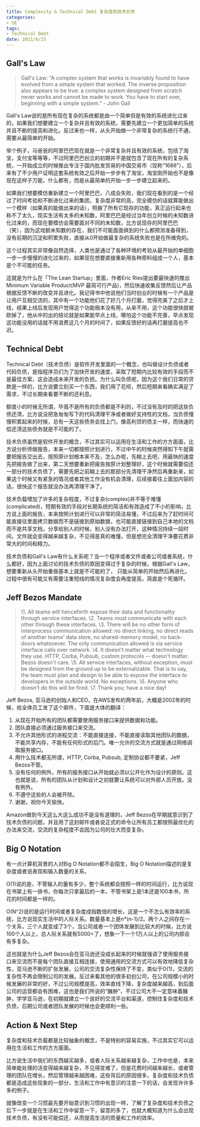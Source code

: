```yaml
---
title: Complexity & Technical Debt 复杂度和技术负债
categories:
- SE
tags:
- Technical Debt
date: 2021/6/25
---
```




## Gall's Law

> Gall's Law: “A complex system that works is invariably found to have evolved from a simple system that worked. The inverse proposition also appears to be true: a complex system designed from scratch never works and cannot be made to work. You have to start over, beginning with a simple system.” - John Gall

Gall's Law说的是所有现在复杂的系统都是由一个简单但是有效的系统进化过来的，如果我们想要建立一个复杂并且有效的系统，需要先建立一个更加简单的系统并且不断的提高和进化。反过来也一样，从头开始做一个非常复杂的系统行不通，需要从最简单的开始。

举个例子，马爸爸的阿里巴巴现在就是一个非常复杂并且有效的系统，包括了淘宝，支付宝等等等，不过阿里巴巴创立的初期并不是就包含了现在所有的复杂系统，一开始成立的时候推出专注于国内批发贸易的中国交易市（现称“1688”），后来有了不少用户证明这套系统有效之后开始一步步有了淘宝，淘宝刚开始也不是像现在这样子万能，什么都有，而是从最简单的开始一步一步建立起来的。

如果我们想要模仿重新建立一个阿里巴巴，八成会失败，我们现在看到的是一个经过了时间考验和不断进化过来的集团，复杂度非常的高，完全模仿的话就算能做出一个模样（如果真的能做出来的话），照搬了所有它现存的功能，真正运行起来也称不了太久，现实生活有太多的未知数，阿里巴巴是经过当年创立时候的未知数进化过来的，而现在要模仿会需要面对不同的未知数，比方说现存的阿里巴巴（笑），因为这戏额未知数的存在，我们不可能面面俱到的什么都预测准备得到，没有前期的沉淀和积累失败，直接从0开始做最复杂的系统失败也是在所难免的。

这个过程其实非常像自然选择，人类也是通过了各种环境的考验从最开始的单细胞一步一步慢慢的进化过来的，如果现在想要直接重新用各种原料组成一个人，基本是个不可能的任务。

这就是为什么在「The Lean Startup」里面，作者Eric Ries提出要最快速的推出Minimum Variable Product(MVP 最简可行产品)，然后快速收集反馈然后让产品根据反馈不断的改变并且进化。我记得书中他说他们当时创业的时候有一个产品是让用户互相交流的，其中有一个功能他们花了好几个月打磨，觉得完美了之后才上线，结果上线后发现用户觉得这个功能根本没有用，从来不用，这个功能很快就被砍掉了，他从中的出的结论就是如果能早点上线，哪怕这个功能不完善，早点发现这功能没用的话就不用浪费这几个月的时间了，如果反馈好的话再打磨提高也不迟。

## Technical Debt

Technical Debt（技术负债）是软件开发里面的一个概念，也叫做设计负债或者代码负债，是指程序员们为了加快开发的速度，采取了短期内比较有效的手段而不是最佳方案，这会造成未来开发的负担。为什么叫负债呢，因为这个我们日常的贷款是一样的，比方说要立刻买一个东西，我们用了花呗，然后短期来看确实满足了需求，不过长期来看要不断的还利息。

额度小的时候无所谓，毕竟不是所有的负债都是不利的，不过没有及时的把这些负债还清，比方说没把急匆匆写下的代码清理干净或者做好支持性的文档，当负债慢慢积累起来的时候，总有一天这些债务会找上门，像高利贷的债主一样，而快速的偿还清这些债务就是不可能的了。

技术负债虽然是软件开发的概念，不过其实可以运用在生活和工作的方方面面，比方说分析师做报告，本来一切都按照计划进行，不过中午的时候突然得知下午就需要把报告交出去，按照原计划根本来不及，怎么办呢，先糊上去吧，用最快的速度先把报告做了出来，第二天想要重新把报告按原计划整理好，这个时候就需要偿还一部分的技术负债了，需要先把之前糊上去的那部分先清理干净然后再重新来，如果这个时候又有紧急的情况或者其他工作没有机会清理，后续接着往上面加内容的话，很快这个报告就没办法再清理干净了。

技术负载增加了许多的复杂程度，不过复杂(complex)并不等于难懂(complicated)，短期有效的手段对长期系统的简洁和有效造成了不小的影响，比方说上面的报告，本来按照计划进行可以非常的简洁易懂，不过后来为了赶时间可能直接往里面拷贝数据而不是链接到原始数据，也可能直接链接到自己本地的文档而不是共享文档，分享给别人的时候，别人没有办法打开，这种情况持续一段时间，文件就会变得越来越复杂，不见得是真的难懂，但是想完全清理干净要花费非常大的时间和精力。

技术负债和Gall's Law有什么关系呢？当一个程序或者文件或者公司或者系统，什么都好，因为上面讨论的技术负债的原因变得过于复杂的时候，根据Gall's Law，想要重新从头开始重做基本上就是不可能的了， 只能从简单的开始然后再进化，过程中很有可能又有需要注重短线的情况复杂度会再度提高，简直是个死循环。

## Jeff Bezos Mandate

> \1. All teams will henceforth expose their data and functionality through service interfaces.
> \2. Teams must communicate with each other through these interfaces.
> \3. There will be no other form of interprocess communication allowed: no direct linking, no direct reads of another teams' data store, no shared-memory model, no back-doors whatsoever. The only communication allowed is via service interface calls over network.
> \4. It doesn't matter what technology they use. HTTP, Corba, Pubsub, custom protocols -- doesn't matter. Bezos doesn't care.
> \5. All service interfaces, without exception, must be designed from the ground up to be externalizable. That is to say, the team must plan and design to be able to expose the interface to developers in the outside world. No exceptions.
> \6. Anyone who doesn't do this will be fired.
> \7. Thank you; have a nice day!

Jeff Bezos, 亚马逊的创始人和CEO，在AWS发布的两年前，大概是2002年的时候，给全体员工发了这个邮件，下面是大体的翻译：

1. 从现在开始所有的团队都需要使用服务接口来提供数据和功能。
2. 团队直接必须通过服务接口来交流。
3. 不允许其他形式的进程交流：不能直接连接，不能直接读取其他团队的数据，不能共享内存，不能有任何形式的后门。唯一允许的交流方式就是通过网络调取服务接口。
4. 用什么技术都无所谓，HTTP, Corba, Pubsub, 定制协议都不要紧，Jeff Bezos不管。
5. 没有任何的例外，所有的服务接口从开始就必须以公开化作为设计的原则。这也就是说，所有的团队从计划和设计之初就要让系统可以对外部人员开放。没有例外。
6. 不遵守这些的人会被开除。
7. 谢谢，祝你今天愉快。

Amazon做到今天这么大这么成功不是没有道理的，Jeff Bezos在早期就意识到了技术负债的问题，并且用了这封邮件或者说正式的命令让所有员工都按照最优化的办法来交流，交流的复杂程度不会因为公司的壮大而变复杂。

## Big O Notation

有一点计算机背景的人对Big O Notation都不会陌生，Big O Notation描述的是复杂度或者说表现和输入数量的关系。

O(1)说的是，不管输入的量有多少，整个系统都会按照一样的时间运行，比方说现在书架上有一排书，你每次只拿最后的一本，不管书架上是1本还是100本书，所花的时间都是一样的。

O(N^2)说的是运行时间或者复杂度成指数倍的增长，这是一个不怎么有效率的系统，比方说现实生活中的人际关系。数量基本上是n*(n-1)/2。两个人之间存在一个关系，三个人就变成了3个，当公司或者一个团体发展到比较大的时候，比方说100个人以上，总人际关系就有5000+了，想象一下一个1万人以上的公司内部会有多复杂。

这也就是为什么Jeff Bezos会在亚马逊还没成长起来的时候就强调了使用服务接口来交流而不是每个团队直接互相连接，使用通用的交流方式可以有效地降低复杂性，亚马逊不断的扩张发展，公司的交流复杂性保持了不变，类似于O(1)，交流的复杂性不再会限制公司的发展。反过来看其他的很多初创公司，在公司规模小的时候发展的非常的好，不过公司规模提高，效率直线下降，复杂度越来越高，到后面公司的运营都会有困难，这也是我们所说的“臃肿”，不过公司大不一定意味着臃肿，学学亚马逊，在初期就建立一个良好的交流平台和渠道，控制住复杂度和技术负债，后期公司或者团队发展的时候也会更顺利一些。

## Action & Next Step

复杂度和技术负载都是比较抽象的概念，不是特别的容易实施，不过其实它可以运用在生活和工作的方方面面。

比方说生活中我们的东西越买越多，或者人际关系越来越复杂，工作中也是，本来简单能处理的活变得越来越复杂，不见得变难了，但是花费时间越来越长，或者管理的团队在增长，然后管理越来越困难，这些背后的原因很多，复杂度和技术负债都是造成这些现象的一部分，生活和工作中有意识的注意一下的话，会发现许许多多的例子。

就像改变一个习惯最先要开始意识到习惯的出现一样，了解了复杂度和技术负债之后下一步就是在生活和工作中留意一下，留意的多了，也就大概知道为什么会出现技术负债，有没有可能偿还，从而提高生活的质量和工作的效率。